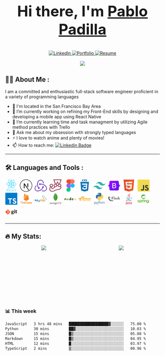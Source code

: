 <div id="header" align="center">
    <h2 style="font-size: 3rem">
        Hi there, I'm 
        <a href="https://www.pablopadilla.net/">Pablo Padilla</a>
<!--         <img src="https://media.giphy.com/media/hvRJCLFzcasrR4ia7z/giphy.gif" style="width: 30px; height: 30px" width="30px"/> -->
    </h2>
    <div id="badges">
        <a target="_blank" href="https://www.linkedin.com/in/pablo-padilla-6861b5137/">
            <img src="https://img.shields.io/badge/LinkedIn-blue?style=for-the-badge" alt="LinkedIn"/>
        </a>
        <a target="_blank" href="https://www.pablopadilla.net/">
            <img src="https://img.shields.io/badge/Portfolio-red?style=for-the-badge" alt="Portfolio"/>
        </a>
        <a target="_blank" href="https://drive.google.com/file/d/1_KuQOLixYHB2WoC7q4yHZ2I3Ftza7l5q/view?usp=sharing">
            <img src="https://img.shields.io/badge/resume-orange?style=for-the-badge" alt="Resume"/>
        </a>
    </div>
    <img src="https://komarev.com/ghpvc/?username=PPadilla44&style=flat-square&color=blue" alt=""/>
</div>
<div align="center">
    <img src="https://media.giphy.com/media/WUlplcMpOCEmTGBtBW/giphy.gif" width="200">
</div>


##  👨‍💻 About Me :

I am a committed and enthusiastic full-stack software engineer proficient in a variety of programming languages
<!-- <img src="https://media.giphy.com/media/H1qBqDYqSEi49e1RLE/giphy.gif" width="30px"/> -->

- 📍 I'm located in the San Francisco Bay Area 
- 🔭 I’m currently working on refining my Front-End skills by designing and developing a mobile app using React Native 
- 🌱 I’m currently learning time and task managment by utilizing Agile method practices with Trello
- 💬 Ask me about my obsession with strongly typed languages
- ⚡ I love to watch anime and plenty of movies! 
- 📫 How to reach me: [![Linkedin Badge](https://img.shields.io/badge/-Pablo-blue?style=flat&logo=Linkedin&logoColor=white)](https://www.linkedin.com/in/pablo-padilla-6861b5137/)

---

## 🛠️  Languages and Tools :
<div>
  <img src="https://raw.githubusercontent.com/devicons/devicon/2ae2a900d2f041da66e950e4d48052658d850630/icons/react/react-original-wordmark.svg" title="React" alt="React" width="40" height="40"/>&nbsp;
  <img src="https://raw.githubusercontent.com/devicons/devicon/2ae2a900d2f041da66e950e4d48052658d850630/icons/nextjs/nextjs-line.svg" title="Next" alt="Next" width="40" height="40"/>&nbsp;
  <img src="https://raw.githubusercontent.com/devicons/devicon/2ae2a900d2f041da66e950e4d48052658d850630/icons/redux/redux-original.svg" title="Redux" alt="Redux " width="40" height="40"/>&nbsp;
  <img src="https://raw.githubusercontent.com/devicons/devicon/2ae2a900d2f041da66e950e4d48052658d850630/icons/jest/jest-plain.svg" title="Jest" alt="Jest " width="40" height="40"/>&nbsp;
  <img src="https://raw.githubusercontent.com/devicons/devicon/2ae2a900d2f041da66e950e4d48052658d850630/icons/figma/figma-original.svg" title="Figma" alt="Figma" width="40" height="40"/>&nbsp;
  <img src="https://raw.githubusercontent.com/devicons/devicon/2ae2a900d2f041da66e950e4d48052658d850630/icons/css3/css3-plain-wordmark.svg"  title="CSS3" alt="CSS" width="40" height="40"/>&nbsp;
  <img src="https://raw.githubusercontent.com/devicons/devicon/2ae2a900d2f041da66e950e4d48052658d850630/icons/tailwindcss/tailwindcss-plain.svg"  title="TailWind" alt="TailWind" width="40" height="40"/>&nbsp;
  <img src="https://raw.githubusercontent.com/devicons/devicon/2ae2a900d2f041da66e950e4d48052658d850630/icons/bootstrap/bootstrap-original.svg"  title="BootStrap" alt="BootStrap" width="40" height="40"/>&nbsp;
  <img src="https://raw.githubusercontent.com/devicons/devicon/2ae2a900d2f041da66e950e4d48052658d850630/icons/html5/html5-original.svg" title="HTML5" alt="HTML" width="40" height="40"/>&nbsp;
  <img src="https://raw.githubusercontent.com/devicons/devicon/2ae2a900d2f041da66e950e4d48052658d850630/icons/javascript/javascript-original.svg" title="JavaScript" alt="JavaScript" width="40" height="40"/>&nbsp;
  <img src="https://raw.githubusercontent.com/devicons/devicon/2ae2a900d2f041da66e950e4d48052658d850630/icons/typescript/typescript-original.svg" title="TypeScript" alt="TypeScript" width="40" height="40"/>&nbsp;
  <img src="https://raw.githubusercontent.com/devicons/devicon/2ae2a900d2f041da66e950e4d48052658d850630/icons/firebase/firebase-plain-wordmark.svg" title="Firebase" alt="Firebase" width="40" height="40"/>&nbsp;
  <img src="https://raw.githubusercontent.com/devicons/devicon/2ae2a900d2f041da66e950e4d48052658d850630/icons/mysql/mysql-original-wordmark.svg" title="MySQL"  alt="MySQL" width="40" height="40"/>&nbsp;
  <img src="https://raw.githubusercontent.com/devicons/devicon/2ae2a900d2f041da66e950e4d48052658d850630/icons/mongodb/mongodb-original-wordmark.svg" title="MongoDb"  alt="MongoDb" width="40" height="40"/>&nbsp;
  <img src="https://raw.githubusercontent.com/devicons/devicon/2ae2a900d2f041da66e950e4d48052658d850630/icons/nodejs/nodejs-original-wordmark.svg" title="NodeJS" alt="NodeJS" width="40" height="40"/>&nbsp;
  <img src="https://raw.githubusercontent.com/devicons/devicon/2ae2a900d2f041da66e950e4d48052658d850630/icons/amazonwebservices/amazonwebservices-plain-wordmark.svg" title="AWS" alt="AWS" width="40" height="40"/>&nbsp;
  <img src="https://raw.githubusercontent.com/devicons/devicon/2ae2a900d2f041da66e950e4d48052658d850630/icons/python/python-original-wordmark.svg" title="Python" alt="Python" width="40" height="40"/>&nbsp;
  <img src="https://raw.githubusercontent.com/devicons/devicon/2ae2a900d2f041da66e950e4d48052658d850630/icons/flask/flask-original-wordmark.svg" title="Flask" alt="Flask" width="40" height="40"/>&nbsp;
  <img src="https://raw.githubusercontent.com/devicons/devicon/2ae2a900d2f041da66e950e4d48052658d850630/icons/java/java-original-wordmark.svg" title="Java" alt="Java" width="40" height="40"/>&nbsp;
  <img src="https://raw.githubusercontent.com/devicons/devicon/2ae2a900d2f041da66e950e4d48052658d850630/icons/spring/spring-original-wordmark.svg" title="Spring" alt="Spring" width="40" height="40"/>&nbsp;
  <img src="https://raw.githubusercontent.com/devicons/devicon/2ae2a900d2f041da66e950e4d48052658d850630/icons/git/git-original-wordmark.svg" title="Git" **alt="Git" width="40" height="40"/>
</div>

---



## 🔥 My Stats:


<div style="display: flex; justify-content: space-around ">
    <img height="180em" src="https://github-readme-stats.vercel.app/api?username=PPadilla44&show_icons=truee&&count_private=true&include_all_commits=true&hide=stars&theme=dark" />
    <img height="180em" src="https://github-readme-stats.vercel.app/api/top-langs/?username=PPadilla44&layout=compact&theme=dark" />
</div>

### 📊 This week
<!--START_SECTION:waka-->

```text
JavaScript   3 hrs 48 mins   ██████████████████▓░░░░░░   75.00 %
Python       30 mins         ██▓░░░░░░░░░░░░░░░░░░░░░░   10.03 %
JSON         15 mins         █▒░░░░░░░░░░░░░░░░░░░░░░░   05.08 %
Markdown     15 mins         █▒░░░░░░░░░░░░░░░░░░░░░░░   04.95 %
HTML         12 mins         █░░░░░░░░░░░░░░░░░░░░░░░░   03.97 %
TypeScript   2 mins          ▒░░░░░░░░░░░░░░░░░░░░░░░░   00.96 %
```

<!--END_SECTION:waka-->

<!--
**PPadilla44/PPadilla44** is a ✨ _special_ ✨ repository because its `README.md` (this file) appears on your GitHub profile.

Here are some ideas to get you started:

- 👯 I’m looking to collaborate on ...
- 🤔 I’m looking for help with ...
- 😄 Pronouns: ...
-->
